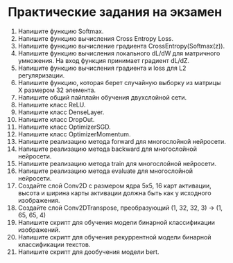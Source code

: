 # Практические задания на экзамен

1. Напишите функцию Softmax. 
2. Напишите функцию вычисления Cross Entropy Loss.
3. Напишите функцию вычисление градиента CrossEntropy(Softmax(z)). 
4. Напишите функцию вычисления локального dL/dW для матричного умножения. На вход функция принимает градиент dL/dZ. 
5. Напишите функцию вычисления градиента и loss для L2 регуляризации. 
6. Напишите функцию, которая берет случайную выборку из матрицы X размером 32 элемента. 
7. Напишите общий пайплайн обучения двухслойной сети.
8. Напишите класс ReLU.
9. Напишите класс DenseLayer.
10. Напишите класс DropOut.
11. Напишите класс OptimizerSGD.
12. Напишите класс OptimizerMomentum.
13. Напишите реализацию метода forward для многослойной нейросети.
14. Напишите реализацию метода backward для многослойной нейросети.
15. Напишите реализацию метода train для многослойной нейросети.
16. Напишите реализацию метода evaluate для многослойной нейросети. 
17. Создайте слой Conv2D с размером ядра 5х5, 16 карт активации, высота и ширина карты активации должна быть как у исходного изображения. 
18. Создайте слой Conv2DTranspose, преобразующий (1, 32, 32, 3) -> (1, 65, 65, 4)
19. Напишите скрипт для обучения модели бинарной классификации изображений. 
20. Напишите скрипт для обучения рекуррентной модели бинарной классификации текстов.
21. Напишите скрипт для дообучения модели bert. 

